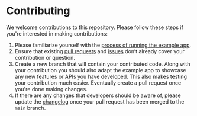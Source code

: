 # Contributing

We welcome contributions to this repository. Please follow these steps if you're
interested in making contributions:

1. Please familiarize yourself with
   the [process of running the example app](https://github.com/track-asia/flutter-trackasia-gl#running-the-example-app).
2. Ensure that
   existing [pull requests](https://github.com/track-asia/flutter-trackasia-gl/pulls)
   and [issues](https://github.com/track-asia/flutter-trackasia-gl/issues) don’t
   already cover your contribution or question.
3. Create a new branch that will contain your contributed code. Along with your
   contribution you should also adapt the example app to showcase any new
   features or APIs you have developed. This also makes testing your
   contribution much easier. Eventually create a pull request once you're done
   making changes.
4. If there are any changes that developers should be aware of, please update
   the [changelog](https://github.com/track-asia/flutter-trackasia-gl/blob/master/CHANGELOG.md)
   once your pull request has been merged to the `main` branch.
